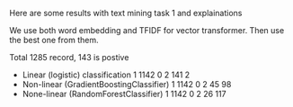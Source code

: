 Here are some results with text mining task 1 and explainations

We use both word embedding and TFIDF for vector transformer. Then use the best one from them.

Total 1285 record, 143 is postive
* Linear (logistic) classification
  1 1142 0
  2 141 2
* Non-linear (GradientBoostingClassifier)
  1 1142 0
  2 45 98
* None-linear (RandomForestClassifier)
  1 1142 0
  2 26 117
